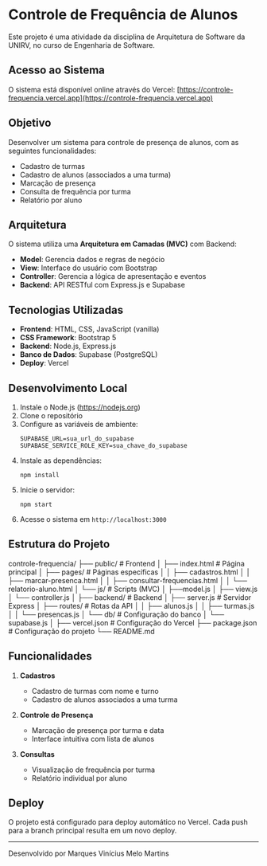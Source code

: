# Controle de Frequência de Alunos

Este projeto é uma atividade da disciplina de Arquitetura de Software da UNIRV, no curso de Engenharia de Software.

## Acesso ao Sistema

O sistema está disponível online através do Vercel:
[https://controle-frequencia.vercel.app](https://controle-frequencia.vercel.app)

## Objetivo

Desenvolver um sistema para controle de presença de alunos, com as seguintes funcionalidades:
- Cadastro de turmas
- Cadastro de alunos (associados a uma turma)
- Marcação de presença
- Consulta de frequência por turma
- Relatório por aluno

## Arquitetura

O sistema utiliza uma **Arquitetura em Camadas (MVC)** com Backend:
- **Model**: Gerencia dados e regras de negócio
- **View**: Interface do usuário com Bootstrap
- **Controller**: Gerencia a lógica de apresentação e eventos
- **Backend**: API RESTful com Express.js e Supabase

## Tecnologias Utilizadas

- **Frontend**: HTML, CSS, JavaScript (vanilla)
- **CSS Framework**: Bootstrap 5
- **Backend**: Node.js, Express.js
- **Banco de Dados**: Supabase (PostgreSQL)
- **Deploy**: Vercel

## Desenvolvimento Local

1. Instale o Node.js (https://nodejs.org)
2. Clone o repositório
3. Configure as variáveis de ambiente:
   ```
   SUPABASE_URL=sua_url_do_supabase
   SUPABASE_SERVICE_ROLE_KEY=sua_chave_do_supabase
   ```
4. Instale as dependências:
   ```
   npm install
   ```
5. Inicie o servidor:
   ```
   npm start
   ```
6. Acesse o sistema em `http://localhost:3000`

## Estrutura do Projeto

controle-frequencia/
├── public/ # Frontend
│ ├── index.html # Página principal
│ ├── pages/ # Páginas específicas
│ │ ├── cadastros.html
│ │ ├── marcar-presenca.html
│ │ ├── consultar-frequencias.html
│ │ └── relatorio-aluno.html
│ └── js/ # Scripts (MVC)
│   ├──model.js
│   ├── view.js
│   └── controller.js
│
├── backend/ # Backend
│ ├── server.js # Servidor Express
│ ├── routes/ # Rotas da API
│ │ ├── alunos.js
│ │ ├── turmas.js
│ │ └── presencas.js
│ └── db/ # Configuração do banco
│ └── supabase.js
│
├── vercel.json # Configuração do Vercel
├── package.json # Configuração do projeto
└── README.md

## Funcionalidades

1. **Cadastros**
   - Cadastro de turmas com nome e turno
   - Cadastro de alunos associados a uma turma

2. **Controle de Presença**
   - Marcação de presença por turma e data
   - Interface intuitiva com lista de alunos

3. **Consultas**
   - Visualização de frequência por turma
   - Relatório individual por aluno

## Deploy

O projeto está configurado para deploy automático no Vercel. Cada push para a branch principal resulta em um novo deploy.

---
Desenvolvido por Marques Vinícius Melo Martins